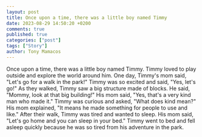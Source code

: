 ```yaml
---
layout: post
title: Once upon a time, there was a little boy named Timmy
date: 2023-08-29 14:50:20 +0200
comments: true
published: true
categories: ["post"]
tags: ["Story"]
author: Tony Mamacos
---
```

Once upon a time, there was a little boy named Timmy. Timmy loved to play outside and explore the world around him. One day, Timmy's mom said, "Let's go for a walk in the park!" Timmy was so excited and said, "Yes, let's go!"
As they walked, Timmy saw a big structure made of blocks. He said, "Mommy, look at that big building!" His mom said, "Yes, that's a very kind man who made it." Timmy was curious and asked, "What does kind mean?" His mom explained, "It means he made something for people to use and like."
After their walk, Timmy was tired and wanted to sleep. His mom said, "Let's go home and you can sleep in your bed." Timmy went to bed and fell asleep quickly because he was so tired from his adventure in the park.
